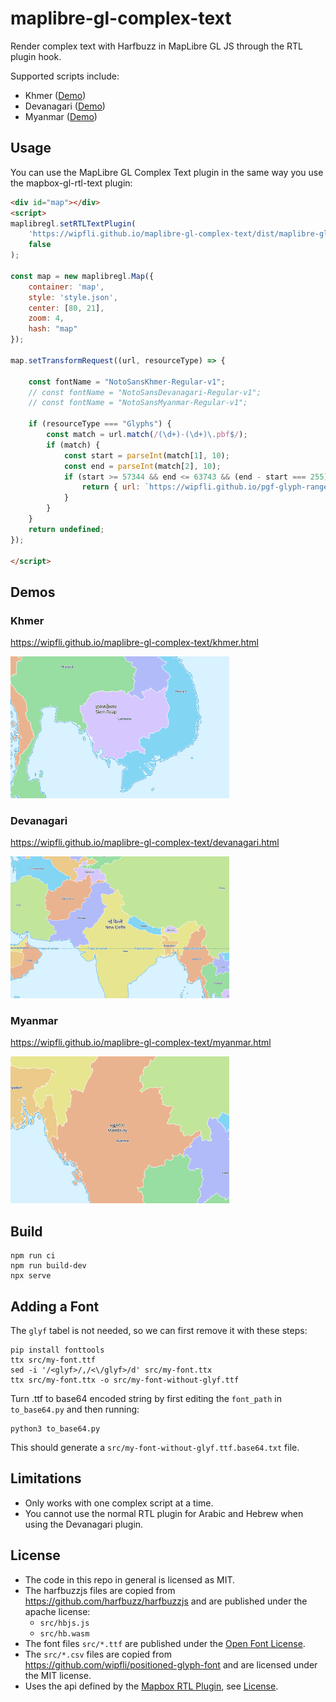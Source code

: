 # maplibre-gl-complex-text
Render complex text with Harfbuzz in MapLibre GL JS through the RTL plugin hook.

Supported scripts include: 
- Khmer ([Demo](https://wipfli.github.io/maplibre-gl-complex-text/khmer.html))
- Devanagari ([Demo](https://wipfli.github.io/maplibre-gl-complex-text/devanagari.html))
- Myanmar ([Demo](https://wipfli.github.io/maplibre-gl-complex-text/myanmar.html))

## Usage

You can use the MapLibre GL Complex Text plugin in the same way you use the mapbox-gl-rtl-text plugin:

```html
<div id="map"></div>
<script>
maplibregl.setRTLTextPlugin(
    'https://wipfli.github.io/maplibre-gl-complex-text/dist/maplibre-gl-complex-text.js',
    false
);

const map = new maplibregl.Map({
    container: 'map',
    style: 'style.json',
    center: [80, 21],
    zoom: 4,
    hash: "map"
});

map.setTransformRequest((url, resourceType) => {

    const fontName = "NotoSansKhmer-Regular-v1";
    // const fontName = "NotoSansDevanagari-Regular-v1";
    // const fontName = "NotoSansMyanmar-Regular-v1";

    if (resourceType === "Glyphs") {
        const match = url.match(/(\d+)-(\d+)\.pbf$/);
        if (match) {
            const start = parseInt(match[1], 10);
            const end = parseInt(match[2], 10);
            if (start >= 57344 && end <= 63743 && (end - start === 255)) {
                return { url: `https://wipfli.github.io/pgf-glyph-ranges/font/${fontName}/${start}-${end}.pbf` };
            }
        }
    }
    return undefined;
});

</script>
```

## Demos

### Khmer

https://wipfli.github.io/maplibre-gl-complex-text/khmer.html

<a href="https://wipfli.github.io/maplibre-gl-complex-text/khmer.html">
<img src="screenshot-khmer.png" width=350 />
</a>

### Devanagari

https://wipfli.github.io/maplibre-gl-complex-text/devanagari.html

<a href="https://wipfli.github.io/maplibre-gl-complex-text/devanagari.html">
<img src="screenshot-devanagari.png" width=350 />
</a>

### Myanmar

https://wipfli.github.io/maplibre-gl-complex-text/myanmar.html

<a href="https://wipfli.github.io/maplibre-gl-complex-text/myanmar.html">
<img src="screenshot-myanmar.png" width=350 />
</a>

## Build

```
npm run ci
npm run build-dev
npx serve
```

## Adding a Font

The `glyf` tabel is not needed, so we can first remove it with these steps:

```
pip install fonttools
ttx src/my-font.ttf
sed -i '/<glyf>/,/<\/glyf>/d' src/my-font.ttx
ttx src/my-font.ttx -o src/my-font-without-glyf.ttf
```

Turn .ttf to base64 encoded string by first editing the `font_path` in `to_base64.py` and then running:

```
python3 to_base64.py
```

This should generate a `src/my-font-without-glyf.ttf.base64.txt` file.

## Limitations

- Only works with one complex script at a time.
- You cannot use the normal RTL plugin for Arabic and Hebrew when using the Devanagari plugin.

## License

- The code in this repo in general is licensed as MIT.
- The harfbuzzjs files are copied from https://github.com/harfbuzz/harfbuzzjs and are published under the apache license:
  - `src/hbjs.js`
  - `src/hb.wasm` 
- The font files `src/*.ttf` are published under the [Open Font License](https://en.wikipedia.org/wiki/SIL_Open_Font_License).
- The `src/*.csv` files are copied from https://github.com/wipfli/positioned-glyph-font and are licensed under the MIT license.
- Uses the api defined by the [Mapbox RTL Plugin](https://github.com/mapbox/mapbox-gl-rtl-text/), see [License](https://github.com/mapbox/mapbox-gl-rtl-text/blob/main/LICENSE.md).